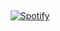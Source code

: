 &nbsp;<div align="center">
  [![Spotify](https://novatorem-bice.vercel.app/api/spotify?background_color=0d1117&border_color=ffffff)](https://open.spotify.com/user/2dam38qphq3urbtrwp0po0hub)
</div>
</h1>
